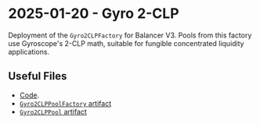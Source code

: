# 2025-01-20 - Gyro 2-CLP

Deployment of the `Gyro2CLPFactory` for Balancer V3.
Pools from this factory use Gyroscope's 2-CLP math, suitable for fungible concentrated liquidity applications.

## Useful Files

- [Code](https://github.com/balancer/balancer-v3-monorepo/commit/b9920781c900538a1e291f4d3b3f38e23aa9e871).
- [`Gyro2CLPPoolFactory` artifact](./artifact/Gyro2CLPPoolFactory.json)
- [`Gyro2CLPPool` artifact](./artifact/Gyro2CLPPool.json)
